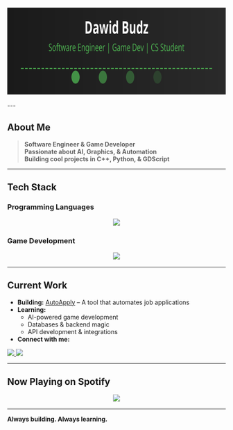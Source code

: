 <p align="center">
  <img src="header.svg" width="800" height="200" alt="header">
</p>
---

## About Me  
> **Software Engineer & Game Developer**  
> **Passionate about AI, Graphics, & Automation**  
> **Building cool projects in C++, Python, & GDScript**  

---

## Tech Stack  

### Programming Languages  
<p align="center">
  <img src="https://skillicons.dev/icons?i=cpp,c,python,java" />
</p>

### Game Development  
<p align="center">
  <img src="https://skillicons.dev/icons?i=unity,unreal,godot" />
</p>

---

## Current Work  
- **Building:** [AutoApply](https://github.com/budzskl/auto-apply) – A tool that automates job applications  
- **Learning:**  
  - AI-powered game development  
  - Databases & backend magic  
  - API development & integrations  
- **Connect with me:**  
<p align="left">
  <a href="https://www.linkedin.com/in/dawid-budz/" target="_blank">
    <img src="https://img.shields.io/badge/LinkedIn-0077B5?style=for-the-badge&logo=linkedin&logoColor=white" />
  </a>
  <a href="mailto:dawidbudz01@gmail.com">
    <img src="https://img.shields.io/badge/Email-D14836?style=for-the-badge&logo=gmail&logoColor=white" />
  </a>
</p>

---

## Now Playing on Spotify  
<p align="center">
  <img src="https://spotify-github-profile.vercel.app/api/view?uid=daweed.5&cover_image=true&theme=default&show_offline=false&background_color=121212" />
</p>

---

**Always building. Always learning.**
